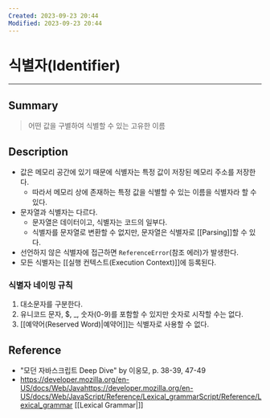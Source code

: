 ```yaml
---
Created: 2023-09-23 20:44
Modified: 2023-09-23 20:44
---
```


# 식별자(Identifier)
---
## Summary
> 어떤 값을 구별하여 식별할 수 있는 고유한 이름
## Description
- 값은 메모리 공간에 있기 때문에 식별자는 특정 값이 저장된 메모리 주소를 저장한다.
	- 따라서 메모리 상에 존재하는 특정 값을 식별할 수 있는 이름을 식별자라 할 수 있다.
- 문자열과 식별자는 다르다.
	- 문자열은 데이터이고, 식별자는 코드의 일부다.
	- 식별자를 문자열로 변환할 수 없지만, 문자열은 식별자로 [[Parsing]]할 수 있다.
- 선언하지 않은 식별자에 접근하면 `ReferenceError`(참조 에러)가 발생한다.
- 모든 식별자는 [[실행 컨텍스트(Execution Context)]]에 등록된다.
### 식별자 네이밍 규칙
1. 대소문자를 구분한다.
2. 유니코드 문자, $, \_, 숫자(0-9)를 포함할 수 있지만 숫자로 시작할 수는 없다.
3. [[예약어(Reserved Word)|예약어]]는 식별자로 사용할 수 없다.
## Reference
- "모던 자바스크립트 Deep Dive" by 이웅모, p. 38-39, 47-49
- https://developer.mozilla.org/en-US/docs/Web/Javahttps://developer.mozilla.org/en-US/docs/Web/JavaScript/Reference/Lexical_grammarScript/Reference/Lexical_grammar
[[Lexical Grammar|]]